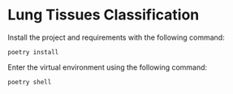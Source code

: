 # Lung Tissues Classification

Install the project and requirements with the following command:

`poetry install`

Enter the virtual environment using the following command:

`poetry shell`